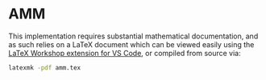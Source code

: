<!--- cspell:word pdflatex -->

# AMM

This implementation requires substantial mathematical documentation, and as such
relies on a LaTeX document which can be viewed easily using the
[LaTeX Workshop extension for VS Code], or compiled from source via:

```sh
latexmk -pdf amm.tex
```

[latex workshop extension for vs code]: https://marketplace.visualstudio.com/items?itemName=James-Yu.latex-workshop
